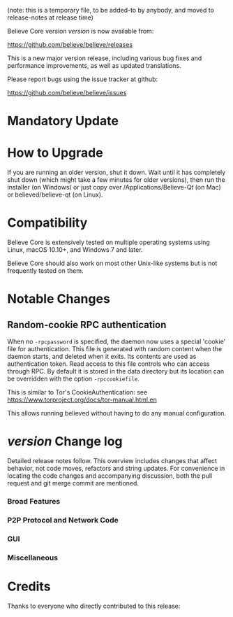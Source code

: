 (note: this is a temporary file, to be added-to by anybody, and moved to release-notes at release time)

Believe Core version *version* is now available from:

  <https://github.com/believe/believe/releases>

This is a new major version release, including various bug fixes and
performance improvements, as well as updated translations.

Please report bugs using the issue tracker at github:

  <https://github.com/believe/believe/issues>

Mandatory Update
==============


How to Upgrade
==============

If you are running an older version, shut it down. Wait until it has completely shut down (which might take a few minutes for older versions), then run the installer (on Windows) or just copy over /Applications/Believe-Qt (on Mac) or believed/believe-qt (on Linux).

Compatibility
==============

Believe Core is extensively tested on multiple operating systems using
Linux, macOS 10.10+, and Windows 7 and later.

Believe Core should also work on most other Unix-like systems but is not
frequently tested on them.

Notable Changes
===============

Random-cookie RPC authentication
---------------------------------

When no `-rpcpassword` is specified, the daemon now uses a special 'cookie'
file for authentication. This file is generated with random content when the
daemon starts, and deleted when it exits. Its contents are used as
authentication token. Read access to this file controls who can access through
RPC. By default it is stored in the data directory but its location can be
overridden with the option `-rpccookiefile`.

This is similar to Tor's CookieAuthentication: see
https://www.torproject.org/docs/tor-manual.html.en

This allows running believed without having to do any manual configuration.


*version* Change log
=================

Detailed release notes follow. This overview includes changes that affect
behavior, not code moves, refactors and string updates. For convenience in locating
the code changes and accompanying discussion, both the pull request and
git merge commit are mentioned.

### Broad Features
### P2P Protocol and Network Code
### GUI
### Miscellaneous

Credits
=======

Thanks to everyone who directly contributed to this release:

